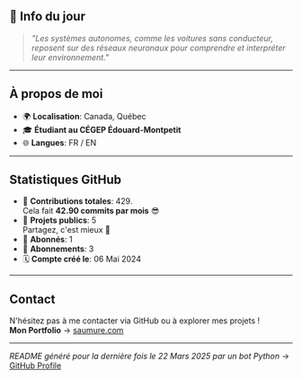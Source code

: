

## 💭 Info du jour
> *"Les systèmes autonomes, comme les voitures sans conducteur, reposent sur des réseaux neuronaux pour comprendre et interpréter leur environnement."*

---

## À propos de moi
- 🌍 **Localisation**: Canada, Québec
- 🎓 **Étudiant au CÉGEP Édouard-Montpetit**
- 🌐 **Langues**: FR / EN

---

## Statistiques GitHub
- 🧮 **Contributions totales**: 429.  
  Cela fait **42.90 commits par mois** 😎
- 📂 **Projets publics**: 5  
  Partagez, c'est mieux 🤝
- 👥 **Abonnés**: 1
- 👀 **Abonnements**: 3
- 🗓️ **Compte créé le**: 06 Mai 2024

---

## Contact
N'hésitez pas à me contacter via GitHub ou à explorer mes projets !  
**Mon Portfolio** -> [saumure.com](https://saumure.com)

---

*README généré pour la dernière fois le 22 Mars 2025 par un bot Python* -> [GitHub Profile](https://github.com/HenriSaumure/HenriSaumure)
